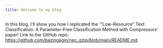 ```yaml
---
title: Welcome to my blog
---
```

In this blog, I'll show you how I replicated the '“Low-Resource” Text Classification: A Parameter-Free Classification Method with Compressors' paper!
Link to the GitHub repo:
https://github.com/bazingagin/npc_gzip/blob/main/README.md 


